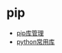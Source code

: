 # pip

* [pip库管理](/python/00-basic/01-pip/01-pip库管理.md)
* [python常用库](/python/00-basic/01-pip/02-常用库.md)
